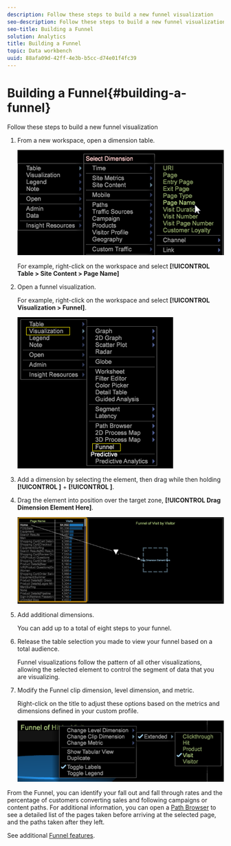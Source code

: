 ```yaml
---
description: Follow these steps to build a new funnel visualization
seo-description: Follow these steps to build a new funnel visualization
seo-title: Building a Funnel
solution: Analytics
title: Building a Funnel
topic: Data workbench
uuid: 88afa09d-42ff-4e3b-b5cc-d74e01f4fc39
---
```


# Building a Funnel{#building-a-funnel}

Follow these steps to build a new funnel visualization

<!-- <a id="section_A8F5530114814B689C298E369AD0643E"></a> -->

1. From a new workspace, open a dimension table.

   ![](assets/dimension_table_pagename.png)

   For example, right-click on the workspace and select **[!UICONTROL Table > Site Content > Page Name]**

1. Open a funnel visualization.

   For example, right-click on the workspace and select **[!UICONTROL Visualization > Funnel]**.

   ![](assets/step2-funnel.png)

1. Add a dimension by selecting the element, then drag while then holding **[!UICONTROL <Ctrl>]** + **[!UICONTROL <Alt>]**. 

1. Drag the element into position over the target zone, **[!UICONTROL Drag Dimension Element Here]**.

   ![](assets/step4-funnel.png)

1. Add additional dimensions.

   You can add up to a total of eight steps to your funnel. 
1. Release the table selection you made to view your funnel based on a total audience.

   Funnel visualizations follow the pattern of all other visualizations, allowing the selected element to control the segment of data that you are visualizing. 
1. Modify the Funnel clip dimension, level dimension, and metric.

   Right-click on the title to adjust these options based on the metrics and dimensions defined in your custom profile.

   ![](assets/last-image-funnel.png)

From the Funnel, you can identify your fall out and fall through rates and the percentage of customers converting sales and following campaigns or content paths. For additional information, you can open a [Path Browser](../../../../home/c-get-started/c-analysis-vis/c-funnel-visualization/c-path-browser-funnel.md#concept-b0cedf7a28ae422696ded1258c9a4119) to see a detailed list of the pages taken before arriving at the selected page, and the paths taken after they left.

See additional [Funnel features](../../../../home/c-get-started/c-analysis-vis/c-funnel-visualization/c-funnel-visualization-features.md#concept-e65c81fe17794acd8d00d796b1780dc3). 
